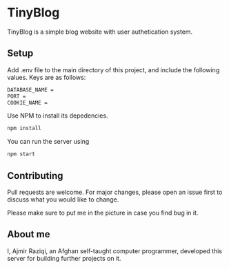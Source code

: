 # TinyBlog
TinyBlog is a simple blog website with user authetication system.

## Setup

Add .env file to the main directory of this project, and include the following values. Keys are as follows:

```bash
DATABASE_NAME = 
PORT = 
COOKIE_NAME = 
```

Use NPM to install its depedencies.

```bash
npm install
```


You can run the server using

```bash
npm start
```


## Contributing
Pull requests are welcome. For major changes, please open an issue first to discuss what you would like to change.

Please make sure to put me in the picture in case you find bug in it.

## About me
I, Ajmir Raziqi, an Afghan self-taught computer programmer, developed this server for building further projects on it.
